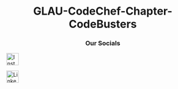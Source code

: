 <h1 align="center"> GLAU-CodeChef-Chapter-CodeBusters </h1>

<h3 align="center"> Our Socials</h3>

  
[<img align="center" alt="Instagram: codebusters_glau" width="32px" src="https://cdn.discordapp.com/attachments/843124873601482783/884737051281457152/580b57fcd9996e24bc43c521.png" />][instagram]

[instagram]: https://www.instagram.com/codebusters_glau/

[<img align="inline" alt="LinkedIN: GLAU CodeChef Chapter - CodeBusters" width="32px" src="https://cdn.discordapp.com/attachments/843124873601482783/938777454640791592/174857.png" />][linkedin]

[linkedin]: https://www.linkedin.com/company/codebusters-glau/
  
